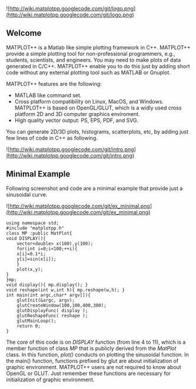 ![http://wiki.matplotpp.googlecode.com/git/logo.png](http://wiki.matplotpp.googlecode.com/git/logo.png)

## Welcome ##
MATPLOT++ is a Matlab like simple plotting framework in C++.
MATPLOT++ provide a simple plotting tool for non-professional programmers, e.g., students, scientists, and engineers.
You may need to make plots of data generated in C/C++.
MATPLOT++ enable you to do this just by adding short code without any external plotting tool such as MATLAB or Gnuplot.

MATPLOT++ features are the following:

  * MATLAB like command set.
  * Cross platform compatibility on Linux, MacOS, and Windows. MATPLOT++ is based on OpenGL/GLUT, which is a widly used cross platform 2D and 3D computer graphics enviroment.
  * High quality vector output: PS, EPS, PDF, and SVG.


You can generate 2D/3D plots, histograms, scatterplots, etc,
by adding just few lines of code in C++ as following.

![http://wiki.matplotpp.googlecode.com/git/intro.png](http://wiki.matplotpp.googlecode.com/git/intro.png)

## Minimal Example ##
Following screenshot and code are a minimal example that provide just a sinusoidal curve.

![http://wiki.matplotpp.googlecode.com/git/ex_minimal.png](http://wiki.matplotpp.googlecode.com/git/ex_minimal.png)
```
using namespace std;
#include "matplotpp.h"
class MP :public MatPlot{ 
void DISPLAY(){
    vector<double> x(100),y(100);    
    for(int i=0;i<100;++i){
	x[i]=0.1*i;
	y[i]=sin(x[i]);
    }
    plot(x,y);
}
}mp;
void display(){ mp.display(); }
void reshape(int w,int h){ mp.reshape(w,h); }
int main(int argc,char* argv[]){
    glutInit(&argc, argv);
    glutCreateWindow(100,100,400,300);
    glutDisplayFunc( display );
    glutReshapeFunc( reshape );
    glutMainLoop();    
    return 0;
}
```
The core of this code is on _DISPLAY_ function (from line 4 to 11), which is a member function of class _MP_ that is publicly derived from the _MatPlot_ class.
In this function, _plot()_ conducts on plotting the sinusoidal function.
In the main() function, functions prefixed by glut are about initialization of graphic environment.
MATPLOT++ users are not required to know about OpenGL or GLUT.
Just remember these functions are necessary for initialization of graphic environment.




